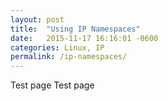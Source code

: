 ```yaml
---
layout: post
title:  "Using IP Namespaces"
date:   2015-11-17 16:16:01 -0600
categories: Linux, IP
permalink: /ip-namespaces/
---
```


Test page
Test page
